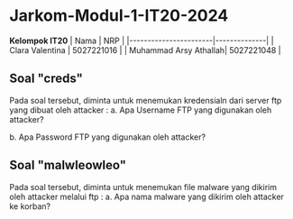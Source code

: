 # Jarkom-Modul-1-IT20-2024

**Kelompok IT20**
|        Nama           |     NRP      |
|-----------------------|--------------|
| Clara Valentina       | 5027221016   |
| Muhammad Arsy Athallah| 5027221048   |

## Soal "creds"
 Pada soal tersebut, diminta untuk menemukan kredensialn dari server ftp yang dibuat oleh attacker :
 a. Apa Username FTP yang digunakan oleh attacker?
 
 b. Apa Password FTP yang digunakan oleh attacker?


## Soal "malwleowleo"
Pada soal tersebut, diminta untuk menemukan file malware yang dikirim oleh attacker melalui ftp :
a. Apa nama malware yang dikirim oleh attacker ke korban?


